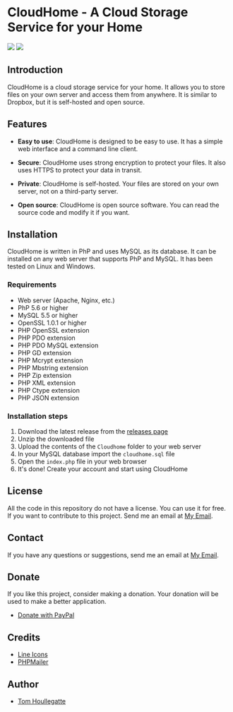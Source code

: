 # CloudHome - A Cloud Storage Service for your Home
<p float="left">
    <img src="https://img.shields.io/static/v1?label=License&message=MIT&color=blue">
    <img src="https://img.shields.io/static/v1?label=Version&message=1.7.2&color=blue">
</p>

## Introduction

CloudHome is a cloud storage service for your home. It allows you to store files on your own server and access them from anywhere. It is similar to Dropbox, but it is self-hosted and open source.

## Features

* **Easy to use**: CloudHome is designed to be easy to use. It has a simple web interface and a command line client.

* **Secure**: CloudHome uses strong encryption to protect your files. It also uses HTTPS to protect your data in transit.

* **Private**: CloudHome is self-hosted. Your files are stored on your own server, not on a third-party server.

* **Open source**: CloudHome is open source software. You can read the source code and modify it if you want.

## Installation

CloudHome is written in PhP and uses MySQL as its database. It can be installed on any web server that supports PhP and MySQL. It has been tested on Linux and Windows.

### Requirements

* Web server (Apache, Nginx, etc.)
* PhP 5.6 or higher
* MySQL 5.5 or higher
* OpenSSL 1.0.1 or higher
* PHP OpenSSL extension
* PHP PDO extension
* PHP PDO MySQL extension
* PHP GD extension
* PHP Mcrypt extension
* PHP Mbstring extension
* PHP Zip extension
* PHP XML extension
* PHP Ctype extension
* PHP JSON extension

### Installation steps

1. Download the latest release from the [releases page](https://github.com/xTOUKAM/CloudHome)
2. Unzip the downloaded file
3. Upload the contents of the `Cloudhome` folder to your web server
4. In your MySQL database import the `cloudhome.sql` file
5. Open the `index.php` file in your web browser
6. It's done! Create your account and start using CloudHome

## License

All the code in this repository do not have a license. You can use it for free. If you want to contribute to this project. Send me an email at [My Email](mailto:houllegatte.tom@gmail.com).

## Contact

If you have any questions or suggestions, send me an email at [My Email](mailto:houllegatte.tom@gmail.com).

## Donate

If you like this project, consider making a donation. Your donation will be used to make a better application.

* [Donate with PayPal](https://paypal.me/senoravalley?country.x=FR&locale.x=fr_FR)

## Credits

* [Line Icons](https://lineicons.com/)
* [PHPMailer](https://github.com/PHPMailer/PHPMailer)

## Author

* [Tom Houllegatte](https://github.com/xTOUKAM)


